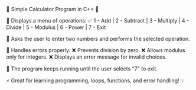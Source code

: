 🚀 Simple Calculator Program in C++ 🚀

🔹 Displays a menu of operations:
✅ 1 - Add | 2 - Subtract | 3 - Multiply | 4 - Divide | 5 - Modulus | 6 - Power | 7 - Exit

🔹 Asks the user to enter two numbers and performs the selected operation.

🔹 Handles errors properly:
❌ Prevents division by zero.
❌ Allows modulus only for integers.
❌ Displays an error message for invalid choices.

🔹 The program keeps running until the user selects "7" to exit.

⚡ Great for learning programming, loops, functions, and error handling! 💡
